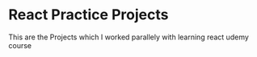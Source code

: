 # React Practice Projects
This are the Projects which I worked parallely with learning react udemy course